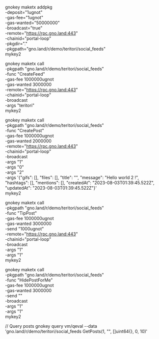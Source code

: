 gnokey maketx addpkg  \
  -deposit="1ugnot" \
  -gas-fee="1ugnot" \
  -gas-wanted="50000000" \
  -broadcast="true" \
  -remote="https://rpc.gno.land:443" \
  -chainid="portal-loop" \
  -pkgdir="." \
  -pkgpath="gno.land/r/demo/teritori/social_feeds" \
  mykey2

gnokey maketx call \
    -pkgpath "gno.land/r/demo/teritori/social_feeds" \
    -func "CreateFeed" \
    -gas-fee 1000000ugnot \
    -gas-wanted 3000000 \
    -remote="https://rpc.gno.land:443" \
    -chainid="portal-loop" \
    -broadcast \
    -args "teritori" \
    mykey2

gnokey maketx call \
    -pkgpath "gno.land/r/demo/teritori/social_feeds" \
    -func "CreatePost" \
    -gas-fee 1000000ugnot \
    -gas-wanted 2000000 \
    -remote="https://rpc.gno.land:443" \
    -chainid="portal-loop" \
    -broadcast \
    -args "1" \
    -args "0" \
    -args "2" \
    -args '{"gifs": [], "files": [], "title": "", "message": "Hello world 2 !", "hashtags": [], "mentions": [], "createdAt": "2023-08-03T01:39:45.522Z", "updatedAt": "2023-08-03T01:39:45.522Z"}' \
    mykey2 

gnokey maketx call \
    -pkgpath "gno.land/r/demo/teritori/social_feeds" \
    -func "TipPost" \
    -gas-fee 1000000ugnot \
    -gas-wanted 3000000 \
    -send "1000ugnot" \
    -remote="https://rpc.gno.land:443" \
    -chainid="portal-loop" \
    -broadcast \
    -args "1" \
    -args "1" \
    mykey2

gnokey maketx call \
    -pkgpath "gno.land/r/demo/teritori/social_feeds" \
    -func "HidePostForMe" \
    -gas-fee 1000000ugnot \
    -gas-wanted 3000000 \
    -send "" \
    -broadcast \
    -args "1" \
    -args "1" \
    mykey2

// Query posts
gnokey query vm/qeval --data 'gno.land/r/demo/teritori/social_feeds
GetPosts(1, "", []uint64{}, 0, 10)'


